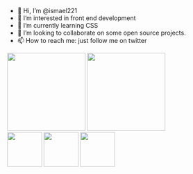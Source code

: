 - 👋 Hi, I’m @ismael221
- 👀 I’m interested in front end development
- 🌱 I’m currently learning CSS
- 💞️ I’m looking to collaborate on some open source projects.
- 📫 How to reach me: just follow me on twitter

<div>
  <img height="180em" src="https://github-readme-stats.vercel.app/api?username=ismael221&theme=dark&show_icons=true)">
  <img height="180em" src="https://github-readme-stats.vercel.app/api/top-langs/?username=ismael221&theme=dark">
</div>

<div>
<img height="80em" src="https://cdn.jsdelivr.net/gh/devicons/devicon/icons/css3/css3-plain-wordmark.svg" />
<img height="80em" src="https://cdn.jsdelivr.net/gh/devicons/devicon/icons/html5/html5-plain-wordmark.svg" /> 
<img height="80em" src="https://cdn.jsdelivr.net/gh/devicons/devicon/icons/javascript/javascript-original.svg"/>
          
</div>

 
